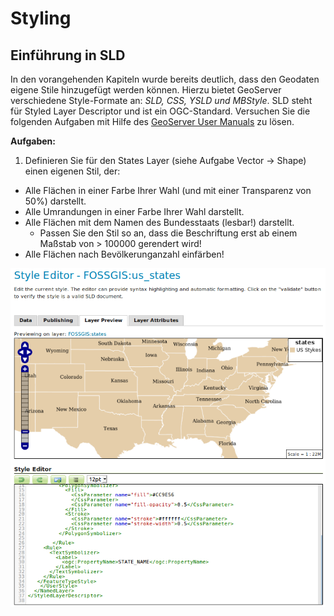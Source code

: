 # Styling

## Einführung in SLD

In den vorangehenden Kapiteln wurde bereits deutlich, dass den Geodaten eigene Stile hinzugefügt werden können.
Hierzu bietet GeoServer verschiedene Style-Formate an: *SLD, CSS, YSLD und MBStyle*.
SLD steht für Styled Layer Descriptor und ist ein OGC-Standard. Versuchen Sie die folgenden Aufgaben mit Hilfe
des [GeoServer User Manuals](http://docs.geoserver.org/stable/en/user/styling/sld/index.html) zu lösen.

**Aufgaben:**

1. Definieren Sie für den States Layer (siehe Aufgabe Vector -> Shape) einen
eigenen Stil, der:
  * Alle Flächen in einer Farbe Ihrer Wahl (und mit einer Transparenz von 50%) darstellt.
  * Alle Umrandungen in einer Farbe Ihrer Wahl darstellt.
  * Alle Flächen mit dem Namen des Bundesstaats (lesbar!) darstellt.
    * Passen Sie den Stil so an, dass die Beschriftung erst ab einem Maßstab von > 100000 gerendert wird!
  * Alle Flächen nach Bevölkerunganzahl einfärben!


![Eigener GeoServer-Style](../assets/style1.png)
